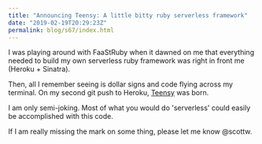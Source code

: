 ```yaml
---
title: "Announcing Teensy: A little bitty ruby serverless framework"
date: "2019-02-19T20:29:23Z"
permalink: blog/s67/index.html
---
```


I was playing around with FaaStRuby when it dawned on me that everything needed to build my own serverless ruby framework was right in front me (Heroku + Sinatra).

Then, all I remember seeing is dollar signs and code flying across my terminal. On my second git push to Heroku, [Teensy](https://github.com/scottwater/teensy) was born.

I am only semi-joking. Most of what you would do 'serverless' could easily be accomplished with this code.

If I am really missing the mark on some thing, please let me know @scottw.
